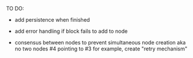 TO DO:

+ add persistence when finished

+ add error handling if block fails to add to node

+ consensus between nodes to prevent simultaneous node creation aka no two nodes #4 pointing to #3 for example, create "retry mechanism"